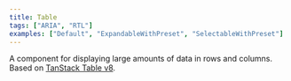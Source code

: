 ```yaml
---
title: Table
tags: ["ARIA", "RTL"]
examples: ["Default", "ExpandableWithPreset", "SelectableWithPreset"]
---
```


A component for displaying large amounts of data in rows and columns.
<br/>
Based on [TanStack Table v8](https://github.com/TanStack/table).
